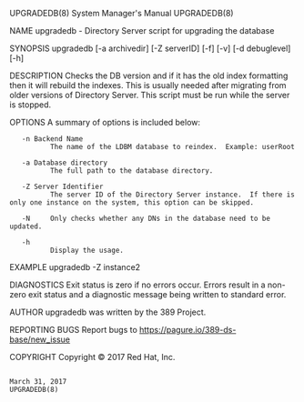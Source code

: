 UPGRADEDB(8)                                                                               System Manager's Manual                                                                               UPGRADEDB(8)



NAME
       upgradedb - Directory Server script for upgrading the database

SYNOPSIS
       upgradedb [-a archivedir] [-Z serverID] [-f] [-v] [-d debuglevel] [-h]

DESCRIPTION
       Checks  the  DB version and if it has the old index formatting then it will rebuild the indexes.  This is usually needed after migrating from older versions of Directory Server.  This script must be
       run while the server is stopped.

OPTIONS
       A summary of options is included below:

       -n Backend Name
              The name of the LDBM database to reindex.  Example: userRoot

       -a Database directory
              The full path to the database directory.

       -Z Server Identifier
              The server ID of the Directory Server instance.  If there is only one instance on the system, this option can be skipped.

       -N     Only checks whether any DNs in the database need to be updated.

       -h
              Display the usage.

EXAMPLE
       upgradedb -Z instance2

DIAGNOSTICS
       Exit status is zero if no errors occur.  Errors result in a non-zero exit status and a diagnostic message being written to standard error.

AUTHOR
       upgradedb was written by the 389 Project.

REPORTING BUGS
       Report bugs to https://pagure.io/389-ds-base/new_issue

COPYRIGHT
       Copyright © 2017 Red Hat, Inc.




                                                                                                March 31, 2017                                                                                   UPGRADEDB(8)
